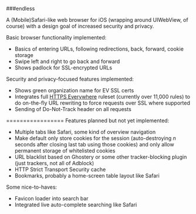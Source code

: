 ###endless

A (Mobile)Safari-like web browser for iOS (wrapping around UIWebView, of course) with a design goal of increased security and privacy.

Basic browser functionality implemented:

- Basics of entering URLs, following redirections, back, forward, cookie storage
- Swipe left and right to go back and forward
- Shows padlock for SSL-encrypted URLs

Security and privacy-focused features implemented:

- Shows green organization name for EV SSL certs
- Integrates full [HTTPS Everywhere](https://www.eff.org/HTTPS-EVERYWHERE) ruleset (currently over 11,000 rules) to do on-the-fly URL rewriting to force requests over SSL where supported
- Sending of Do-Not-Track header on all requests

=================
Features planned but not yet implemented:

- Multiple tabs like Safari, some kind of overview navigation
- Make default only store cookies for the session (auto-destroying *n* seconds after closing last tab using those cookies) and only allow permanent storage of whitelisted cookies
- URL blacklist based on Ghostery or some other tracker-blocking plugin (just trackers, not all of Adblock)
- HTTP Strict Transport Security cache
- Bookmarks, probably a home-screen table layout like Safari

Some nice-to-haves:

- Favicon loader into search bar
- Integrated live auto-complete searching like Safari